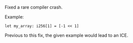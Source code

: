 Fixed a rare compiler crash.

Example:

```
let my_array: i256[1] = [-1 << 1] 
```

Previous to this fix, the given example would lead to an ICE.
